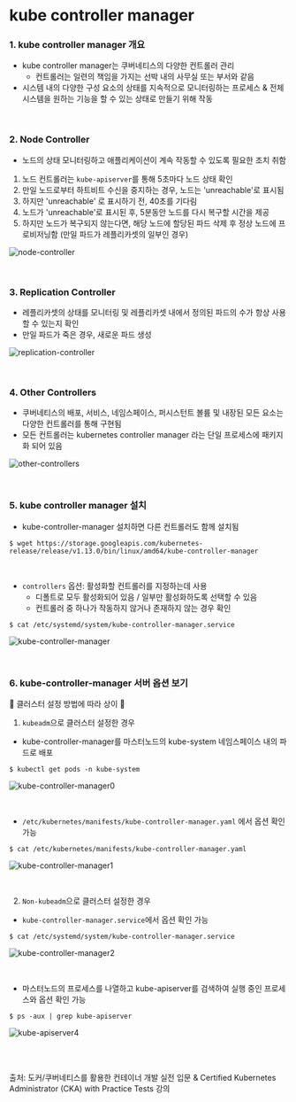 # kube controller manager

### 1. kube controller manager 개요

- kube controller manager는 쿠버네티스의 다양한 컨트롤러 관리
  - 컨트롤러는 일련의 책임을 가지는 선박 내의 사무실 또는 부서와 같음
- 시스템 내의 다양한 구성 요소의 상태를 지속적으로 모니터링하는 프로세스 & 전체 시스템을 원하는 기능을 할 수 있는 상태로 만들기 위해 작동

<br>

### 2. Node Controller

- 노드의 상태 모니터링하고 애플리케이션이 계속 작동할 수 있도록 필요한 조치 취함
1. 노드 컨트롤러는 `kube-apiserver`를 통해 5초마다 노드 상태 확인
2. 만일 노드로부터 하트비트 수신을 중지하는 경우, 노드는 'unreachable'로 표시됨
3. 하지만 'unreachable' 로 표시하기 전, 40초를 기다림
4. 노드가 'unreachable'로 표시된 후, 5분동안 노드를 다시 복구할 시간을 제공
5. 하지만 노드가 복구되지 않는다면, 해당 노드에 할당된 파드 삭제 후 정상 노드에 프로비저닝함 (만일 파드가 레플리카셋의 일부인 경우)

![node-controller](https://github.com/kodekloudhub/certified-kubernetes-administrator-course/raw/master/images/node-controller.PNG)

<br>

### 3. Replication Controller

- 레플리카셋의 상태를 모니터링 및 레플리카셋 내에서 정의된 파드의 수가 항상 사용할 수 있는지 확인
- 만일 파드가 죽은 경우, 새로운 파드 생성

![replication-controller](https://github.com/kodekloudhub/certified-kubernetes-administrator-course/raw/master/images/replication-controller.PNG)

<br>

### 4. Other Controllers

- 쿠버네티스의 배포, 서비스, 네임스페이스, 퍼시스턴트 볼륨 및 내장된 모든 요소는 다양한 컨트롤러를 통해 구현됨
- 모든 컨트롤러는 kubernetes controller manager 라는 단일 프로세스에 패키지화 되어 있음

![other-controllers](https://github.com/kodekloudhub/certified-kubernetes-administrator-course/raw/master/images/other-controllers.PNG)

<br>

### 5. kube controller manager 설치

- kube-controller-manager 설치하면 다른 컨트롤러도 함께 설치됨

```
$ wget https://storage.googleapis.com/kubernetes-release/release/v1.13.0/bin/linux/amd64/kube-controller-manager
```

<br>

- `controllers` 옵션: 활성화할 컨트롤러를 지정하는데 사용
  - 디폴트로 모두 활성화되어 있음 / 일부만 활성화하도록 선택할 수 있음
  - 컨트롤러 중 하나가 작동하지 않거나 존재하지 않는 경우 확인

```
$ cat /etc/systemd/system/kube-controller-manager.service
```

![kube-controller-manager](https://github.com/kodekloudhub/certified-kubernetes-administrator-course/raw/master/images/kube-controller-manager.PNG)

<br>

### 6. kube-controller-manager 서버 옵션 보기

🌵 클러스터 설정 방법에 따라 상이 🌵

1. `kubeadm`으로 클러스터 설정한 경우

- kube-controller-manager를 마스터노드의 kube-system 네임스페이스 내의 파드로 배포

```
$ kubectl get pods -n kube-system
```

![kube-controller-manager0](https://github.com/kodekloudhub/certified-kubernetes-administrator-course/raw/master/images/kube-controller-manager0.PNG)

<br>

- `/etc/kubernetes/manifests/kube-controller-manager.yaml` 에서 옵션 확인 가능

```
$ cat /etc/kubernetes/manifests/kube-controller-manager.yaml
```

![kube-controller-manager1](https://github.com/kodekloudhub/certified-kubernetes-administrator-course/raw/master/images/kube-controller-manager1.PNG)

<br>

2. `Non-kubeadm`으로 클러스터 설정한 경우

- `kube-controller-manager.service`에서 옵션 확인 가능

```
$ cat /etc/systemd/system/kube-controller-manager.service
```

![kube-controller-manager2](https://github.com/kodekloudhub/certified-kubernetes-administrator-course/raw/master/images/kube-controller-manager2.PNG)

<br>

- 마스터노드의 프로세스를 나열하고 kube-apiserver를 검색하여 실행 중인 프로세스와 옵션 확인 가능

```
$ ps -aux | grep kube-apiserver
```

![kube-apiserver4](https://github.com/kodekloudhub/certified-kubernetes-administrator-course/raw/master/images/kube-apiserver4.PNG)

<br>

<br>

출처: 도커/쿠버네티스를 활용한 컨테이너 개발 실전 입문 & Certified Kubernetes Administrator (CKA) with Practice Tests 강의
